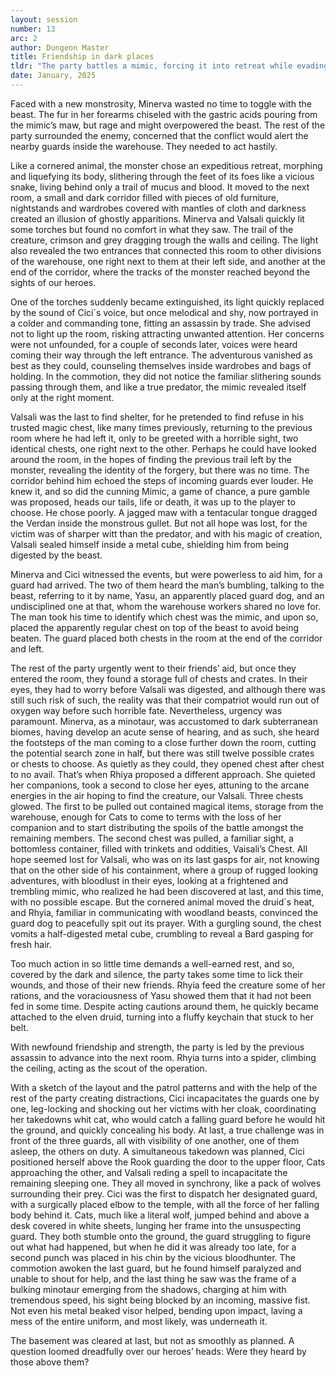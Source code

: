 ```yaml
---
layout: session
number: 13
arc: 2
author: Dungeon Master
title: Friendship in dark places
tldr: "The party battles a mimic, forcing it into retreat while evading nearby guards. Valsali is tricked by the shapeshifter and trapped inside its gullet but cleverly seals himself in a metal cube to survive. A guard unknowingly moves the mimic, delaying the party’s rescue attempt. Using magic and intuition, they locate their friend, and Rhyia persuades the mimic to release him. After resting and befriending the creature, they proceed with their mission. With careful strategy, they silently take down the guards, but as the last enemy falls, they wonder—did anyone upstairs hear them?"
date: January, 2025
---
```


Faced with a new monstrosity, Minerva wasted no time to toggle with the beast. The fur in her forearms chiseled with the gastric acids pouring from the mimic’s maw, but rage and might overpowered the beast. The rest of the party surrounded the enemy, concerned that the conflict would alert the nearby guards inside the warehouse. They needed to act hastily. 

Like a cornered animal, the monster chose an expeditious retreat, morphing and liquefying its body, slithering through the feet of its foes like a vicious snake, living behind only a trail of mucus and blood. It moved to the next room, a small and dark corridor filled with pieces of old furniture, nightstands and wardrobes covered with mantles of cloth and darkness created an illusion of ghostly apparitions. Minerva and Valsali quickly lit some torches but found no comfort in what they saw. The trail of the creature, crimson and grey dragging trough the walls and ceiling. The light also revealed the two entrances that connected this room to other divisions of the warehouse, one right next to them at their left side, and another at the end of the corridor, where the tracks of the monster reached beyond the sights of our heroes.  

One of the torches suddenly became extinguished, its light quickly replaced by the sound of Cici´s voice, but once melodical and shy, now portrayed in a colder and commanding tone, fitting an assassin by trade. She advised not to light up the room, risking attracting unwanted attention. Her concerns were not unfounded, for a couple of seconds later, voices were heard coming their way through the left entrance. The adventurous vanished as best as they could, counseling themselves inside wardrobes and bags of holding. In the commotion, they did not notice the familiar slithering sounds passing through them, and like a true predator, the mimic revealed itself only at the right moment. 

Valsali was the last to find shelter, for he pretended to find refuse in his trusted magic chest, like many times previously, returning to the previous room where he had left it, only to be greeted with a horrible sight, two identical chests, one right next to the other. Perhaps he could have looked around the room, in the hopes of finding the previous trail left by the monster, revealing the identity of the forgery, but there was no time. The corridor behind him echoed the steps of incoming guards ever louder. He knew it, and so did the cunning Mimic, a game of chance, a pure gamble was proposed, heads our tails, life or death, it was up to the player to choose. He chose poorly. A jagged maw with a tentacular tongue dragged the Verdan inside the monstrous gullet. But not all hope was lost, for the victim was of sharper witt than the predator, and with his magic of creation, Valsali sealed himself inside a metal cube, shielding him from being digested by the beast.

Minerva and Cici witnessed the events, but were powerless to aid him, for a guard had arrived. The two of them heard the man’s bumbling, talking to the beast, referring to it by name, Yasu, an apparently placed guard dog, and an undisciplined one at that, whom the warehouse workers shared no love for. The man took his time to identify which chest was the mimic, and upon so, placed the apparently regular chest on top of the beast to avoid being beaten. The guard placed both chests in the room at the end of the corridor and left. 

The rest of the party urgently went to their friends’ aid, but once they entered the room, they found a storage full of chests and crates. In their eyes, they had to worry before Valsali was digested, and although there was still such risk of such, the reality was that their compatriot would run out of oxygen way before such horrible fate. Nevertheless, urgency was paramount. Minerva, as a minotaur, was accustomed to dark subterranean biomes, having develop an acute sense of hearing, and as such, she heard the footsteps of the man coming to a close further down the room, cutting the potential search zone in half, but there was still twelve possible crates or chests to choose. As quietly as they could, they opened chest after chest to no avail. That’s when Rhiya proposed a different approach. She quieted her companions, took a second to close her eyes, attuning to the arcane energies in the air hoping to find the creature, our Valsali. Three chests glowed. The first to be pulled out contained magical items, storage from the warehouse, enough for Cats to come to terms with the loss of her companion and to start distributing the spoils of the battle amongst the remaining members. The second chest was pulled, a familiar sight, a bottomless container, filled with trinkets and oddities, Vaisali’s Chest. All hope seemed lost for Valsali, who was on its last gasps for air, not knowing that on the other side of his containment, where a group of rugged looking adventures, with bloodlust in their eyes, looking at a frightened and trembling mimic, who realized he had been discovered at last, and this time, with no possible escape. But the cornered animal moved the druid´s heat, and Rhyia, familiar in communicating with woodland beasts, convinced the guard dog to peacefully spit out its prayer. With a gurgling sound, the chest vomits a half-digested metal cube, crumbling to reveal a Bard gasping for fresh hair. 

Too much action in so little time demands a well-earned rest, and so, covered by the dark and silence, the party takes some time to lick their wounds, and those of their new friends. Rhyia feed the creature some of her rations, and the voraciousness of Yasu showed them that it had not been fed in some time. Despite acting cautions around them, he quickly became attached to the elven druid, turning into a fluffy keychain that stuck to her belt.

With newfound friendship and strength, the party is led by the previous assassin to advance into the next room. Rhyia turns into a spider, climbing the ceiling, acting as the scout of the operation.

With a sketch of the layout and the patrol patterns and with the help of the rest of the party creating distractions, Cici incapacitates the guards one by one, leg-locking and shocking out her victims with her cloak, coordinating her takedowns whit cat, who would catch a falling guard before he would hit the ground, and quickly concealing his body. At last, a true challenge was in front of the three guards, all with visibility of one another, one of them asleep, the others on duty. A simultaneous takedown was planned, Cici positioned herself above the Rook guarding the door to the upper floor, Cats approaching the other, and Valsali reding a spell to incapacitate the remaining sleeping one. They all moved in synchrony, like a pack of wolves surrounding their prey. Cici was the first to dispatch her designated guard, with a surgically placed elbow to the temple, with all the force of her falling body behind it. Cats, much like a literal wolf, jumped behind and above a desk covered in white sheets, lunging her frame into the unsuspecting guard. They both stumble onto the ground, the guard struggling to figure out what had happened, but when he did it was already too late, for a second punch was placed in his chin by the vicious bloodhunter. The commotion awoken the last guard, but he found himself paralyzed and unable to shout for help, and the last thing he saw was the frame of a bulking minotaur emerging from the shadows, charging at him with tremendous speed, his sight being blocked by an incoming, massive fist. Not even his metal beaked visor helped, bending upon impact, laving a mess of the entire uniform, and most likely, was underneath it. 

The basement was cleared at last, but not as smoothly as planned. A question loomed dreadfully over our heroes’ heads: Were they heard by those above them?
